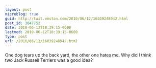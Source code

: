 ```yaml
---
layout: post
microblog: true
guid: http://twit.vmstan.com/2010/06/12/16039248942.html
post_id: 3047752
date: 2010-06-12T18:39:15-0600
lastmod: 2010-06-12T18:39:15-0600
type: post
url: /2010/06/12/16039248942.html
---
```

One dog tears up the back yard, the other one hates me. Why did I think two Jack Russell Terriers was a good idea?
